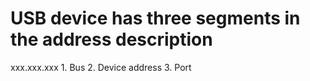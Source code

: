 # USB device has three segments in the address description
  xxx.xxx.xxx
	1. Bus
	2. Device address
	3. Port

